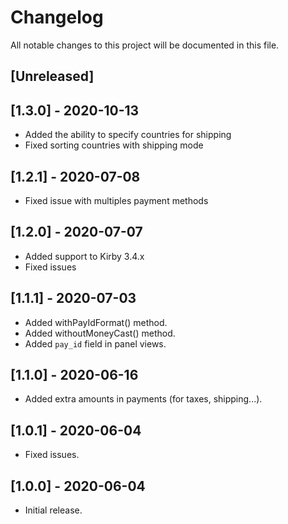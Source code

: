 # Changelog
All notable changes to this project will be documented in this file.

## [Unreleased]

## [1.3.0] - 2020-10-13
- Added the ability to specify countries for shipping
- Fixed sorting countries with shipping mode

## [1.2.1] - 2020-07-08
- Fixed issue with multiples payment methods

## [1.2.0] - 2020-07-07
- Added support to Kirby 3.4.x
- Fixed issues

## [1.1.1] - 2020-07-03
- Added withPayIdFormat() method.
- Added withoutMoneyCast() method.
- Added `pay_id` field in panel views.

## [1.1.0] - 2020-06-16
- Added extra amounts in payments (for taxes, shipping...).

## [1.0.1] - 2020-06-04
- Fixed issues.

## [1.0.0] - 2020-06-04
- Initial release.